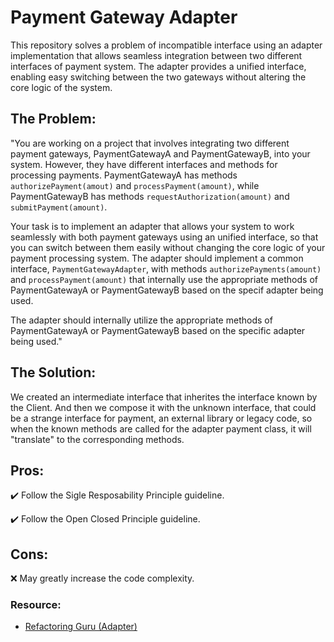 # Payment Gateway Adapter

This repository solves a problem of incompatible interface using an adapter implementation that allows seamless integration between two different interfaces of payment system. The adapter provides a unified interface, enabling easy switching between the two gateways without altering the core logic of the system.

## The Problem:

"You are working on a project that involves integrating two different payment gateways, PaymentGatewayA and PaymentGatewayB, into your system. However, they have different interfaces and methods for processing payments. PaymentGatewayA has methods `authorizePayment(amout)` and `processPayment(amount)`, while PaymentGatewayB has methods `requestAuthorization(amount)` and `submitPayment(amount)`.

Your task is to implement an adapter that allows your system to work seamlessly with both payment gateways using an unified interface, so that you can switch between them easily without changing the core logic of your payment processing system. The adapter should implement a common interface, `PaymentGatewayAdapter`, with methods `authorizePayments(amount)` and `processPayment(amount)` that internally use the appropriate methods of PaymentGatewayA or PaymentGatewayB based on the specif adapter being used.

The adapter should internally utilize the appropriate methods of PaymentGatewayA or PaymentGatewayB based on the specific adapter being used."

## The Solution:

We created an intermediate interface that inherites the interface known by the Client. And then we compose it with the unknown interface, that could be a strange interface for payment, an external library or legacy code, so when the known methods are called for the adapter payment class, it will "translate" to the corresponding methods.



## Pros:
 
 ✔️ Follow the Sigle Resposability Principle guideline.

 ✔️ Follow the Open Closed Principle guideline.

## Cons:

 ❌ May greatly increase the code complexity.


### **Resource:**

 - [Refactoring Guru (Adapter)](https://refactoring.guru/pt-br/design-patterns/adapter)
